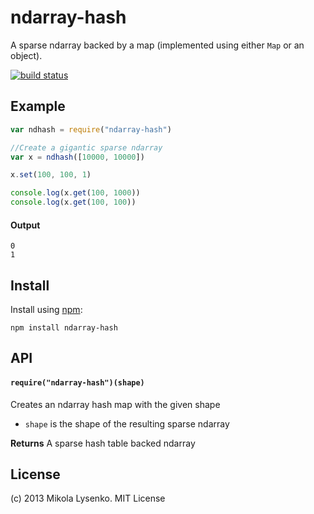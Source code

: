 ndarray-hash
============
A sparse ndarray backed by a map (implemented using either `Map` or an object).

[![build status](https://secure.travis-ci.org/scijs/ndarray-hash.png)](http://travis-ci.org/scijs/ndarray-hash)

## Example

```javascript
var ndhash = require("ndarray-hash")

//Create a gigantic sparse ndarray
var x = ndhash([10000, 10000])

x.set(100, 100, 1)

console.log(x.get(100, 1000))
console.log(x.get(100, 100))
```
#### Output
```
0
1
```

## Install
Install using [npm](https://www.npmjs.com/):

    npm install ndarray-hash

## API
#### `require("ndarray-hash")(shape)`
Creates an ndarray hash map with the given shape

* `shape` is the shape of the resulting sparse ndarray

**Returns** A sparse hash table backed ndarray

## License
(c) 2013 Mikola Lysenko. MIT License